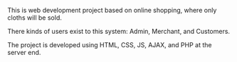 This is web development project based on online shopping, where only cloths will be sold.

There kinds of users exist to this system: Admin, Merchant, and Customers.

The project is developed using HTML, CSS, JS, AJAX, and PHP at the server end.
